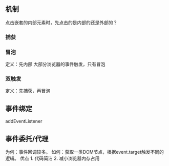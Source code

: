## 机制
点击嵌套的内部元素时，先点击的是内部的还是外部的？
### 捕获
### 冒泡
定义：先内部
大部分浏览器的事件触发，只有冒泡
### 双触发
定义：先捕获，再冒泡
## 事件绑定
addEventListener
## 事件委托/代理
为何：事件回调较多。
如何：获取一类DOM节点，根据event.target触发不同的逻辑。
优点
	1. 代码简洁
	2. 减小浏览器内存占用